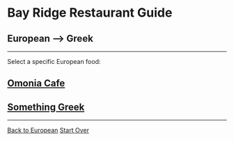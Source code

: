 # Bay Ridge Restaurant Guide
## European --> Greek
---
Select a specific European food:
## [Omonia Cafe](https://omoniacafe.com/)
## [Something Greek](https://www.somethingreekonline.com/)
---
[Back to European](european.md)
[Start Over](../home.md)
